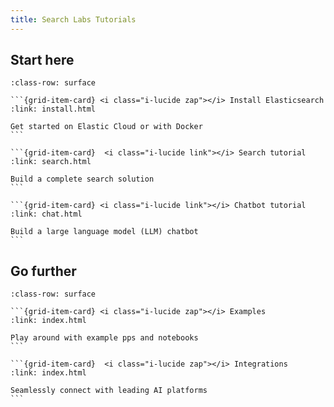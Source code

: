 ```yaml
---
title: Search Labs Tutorials
---
```


## Start here

````{grid} 3
:class-row: surface

```{grid-item-card} <i class="i-lucide zap"></i> Install Elasticsearch
:link: install.html

Get started on Elastic Cloud or with Docker
```

```{grid-item-card}  <i class="i-lucide link"></i> Search tutorial
:link: search.html

Build a complete search solution
```

```{grid-item-card} <i class="i-lucide link"></i> Chatbot tutorial
:link: chat.html

Build a large language model (LLM) chatbot
```

````

## Go further

````{grid} 2
:class-row: surface

```{grid-item-card} <i class="i-lucide zap"></i> Examples
:link: index.html

Play around with example pps and notebooks
```

```{grid-item-card}  <i class="i-lucide zap"></i> Integrations
:link: index.html

Seamlessly connect with leading AI platforms
```

````